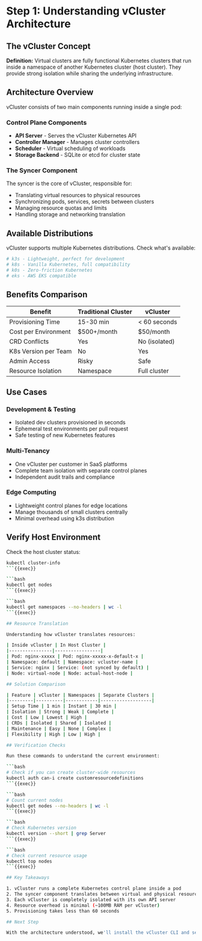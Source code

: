 # Step 1: Understanding vCluster Architecture

## The vCluster Concept

**Definition:** Virtual clusters are fully functional Kubernetes clusters that run inside a namespace of another Kubernetes cluster (host cluster). They provide strong isolation while sharing the underlying infrastructure.

## Architecture Overview

vCluster consists of two main components running inside a single pod:

### Control Plane Components
- **API Server** - Serves the vCluster Kubernetes API
- **Controller Manager** - Manages cluster controllers
- **Scheduler** - Virtual scheduling of workloads
- **Storage Backend** - SQLite or etcd for cluster state

### The Syncer Component
The syncer is the core of vCluster, responsible for:
- Translating virtual resources to physical resources
- Synchronizing pods, services, secrets between clusters
- Managing resource quotas and limits
- Handling storage and networking translation

## Available Distributions

vCluster supports multiple Kubernetes distributions. Check what's available:

```bash
# k3s - Lightweight, perfect for development
# k8s - Vanilla Kubernetes, full compatibility
# k0s - Zero-friction Kubernetes
# eks - AWS EKS compatible
```

## Benefits Comparison

| Benefit | Traditional Cluster | vCluster |
|---------|-------------------|----------|
| Provisioning Time | 15-30 min | < 60 seconds |
| Cost per Environment | $500+/month | $50/month |
| CRD Conflicts | Yes | No (isolated) |
| K8s Version per Team | No | Yes |
| Admin Access | Risky | Safe |
| Resource Isolation | Namespace | Full cluster |

## Use Cases

### Development & Testing
- Isolated dev clusters provisioned in seconds
- Ephemeral test environments per pull request
- Safe testing of new Kubernetes features

### Multi-Tenancy
- One vCluster per customer in SaaS platforms
- Complete team isolation with separate control planes
- Independent audit trails and compliance

### Edge Computing
- Lightweight control planes for edge locations
- Manage thousands of small clusters centrally
- Minimal overhead using k3s distribution

## Verify Host Environment

Check the host cluster status:

```bash
kubectl cluster-info
```{{exec}}

```bash
kubectl get nodes
```{{exec}}

```bash
kubectl get namespaces --no-headers | wc -l
```{{exec}}

## Resource Translation

Understanding how vCluster translates resources:

| Inside vCluster | In Host Cluster |
|----------------|-----------------|
| Pod: nginx-xxxxx | Pod: nginx-xxxxx-x-default-x |
| Namespace: default | Namespace: vcluster-name |
| Service: nginx | Service: (not synced by default) |
| Node: virtual-node | Node: actual-host-node |

## Solution Comparison

| Feature | vCluster | Namespaces | Separate Clusters |
|---------|----------|------------|-------------------|
| Setup Time | 1 min | Instant | 30 min |
| Isolation | Strong | Weak | Complete |
| Cost | Low | Lowest | High |
| CRDs | Isolated | Shared | Isolated |
| Maintenance | Easy | None | Complex |
| Flexibility | High | Low | High |

## Verification Checks

Run these commands to understand the current environment:

```bash
# Check if you can create cluster-wide resources
kubectl auth can-i create customresourcedefinitions
```{{exec}}

```bash
# Count current nodes
kubectl get nodes --no-headers | wc -l
```{{exec}}

```bash
# Check Kubernetes version
kubectl version --short | grep Server
```{{exec}}

```bash
# Check current resource usage
kubectl top nodes
```{{exec}}

## Key Takeaways

1. vCluster runs a complete Kubernetes control plane inside a pod
2. The syncer component translates between virtual and physical resources
3. Each vCluster is completely isolated with its own API server
4. Resource overhead is minimal (~100MB RAM per vCluster)
5. Provisioning takes less than 60 seconds

## Next Step

With the architecture understood, we'll install the vCluster CLI and set up our environment for creating virtual clusters.